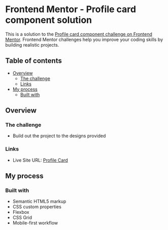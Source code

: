 # Frontend Mentor - Profile card component solution

This is a solution to the [Profile card component challenge on Frontend Mentor](https://www.frontendmentor.io/challenges/profile-card-component-cfArpWshJ). Frontend Mentor challenges help you improve your coding skills by building realistic projects.

## Table of contents

- [Overview](#overview)
  - [The challenge](#the-challenge)
  - [Links](#links)
- [My process](#my-process)
  - [Built with](#built-with)

## Overview

### The challenge

- Build out the project to the designs provided

### Links

- Live Site URL: [Profile Card](https://afonso-maia.github.io/frontend-mentor-profile-card/)

## My process

### Built with

- Semantic HTML5 markup
- CSS custom properties
- Flexbox
- CSS Grid
- Mobile-first workflow
